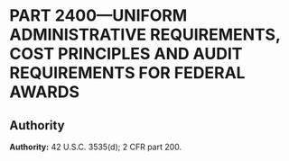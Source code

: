 # PART 2400—UNIFORM ADMINISTRATIVE REQUIREMENTS, COST PRINCIPLES AND AUDIT REQUIREMENTS FOR FEDERAL AWARDS


## Authority

**Authority:** 42 U.S.C. 3535(d); 2 CFR part 200.


